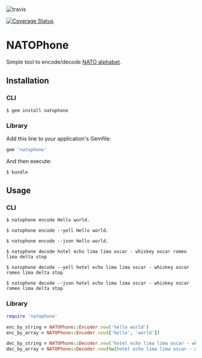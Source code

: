![travis](https://travis-ci.org/ericdke/NATOPhone.svg?branch=master)

[![Coverage Status](https://img.shields.io/coveralls/ericdke/NATOPhone.svg)](https://coveralls.io/r/ericdke/NATOPhone?branch=master)

# NATOPhone

Simple tool to encode/decode [NATO alphabet](https://en.wikipedia.org/wiki/NATO_phonetic_alphabet).

## Installation

### CLI

    $ gem install natophone

### Library

Add this line to your application's Gemfile:

```ruby
gem 'natophone'
```

And then execute:

    $ bundle

## Usage

### CLI

    $ natophone encode Hello world.

    $ natophone encode --yell Hello world.

    $ natophone encode --json Hello world.

    $ natophone decode hotel echo lima lima oscar - whiskey oscar romeo lima delta stop

    $ natophone decode --yell hotel echo lima lima oscar - whiskey oscar romeo lima delta stop

    $ natophone decode --json hotel echo lima lima oscar - whiskey oscar romeo lima delta stop

### Library

```ruby
require 'natophone'
```  

```ruby
enc_by_string = NATOPhone::Encoder.new('hello world')
enc_by_array = NATOPhone::Encoder.new(['hello', 'world'])
```  

```ruby
dec_by_string = NATOPhone::Decoder.new('hotel echo lima lima oscar - whiskey oscar romeo lima delta')
dec_by_array = NATOPhone::Decoder.new(%w{hotel echo lima lima oscar - whiskey oscar romeo lima delta})
```  
